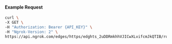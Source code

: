 <!-- Code generated for API Clients. DO NOT EDIT. -->

#### Example Request

```bash
curl \
-X GET \
-H "Authorization: Bearer {API_KEY}" \
-H "Ngrok-Version: 2" \
https://api.ngrok.com/edges/https/edghts_2uDDRmkhhVJICwXLvifcmJkQTIB/routes/edghtsrt_2uDDRpbgLNOWpI4puh0xSwDkjJg/backend
```
